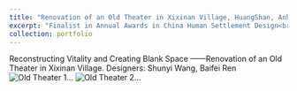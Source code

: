 ```yaml
---
title: "Renovation of an Old Theater in Xixinan Village, HuangShan, Anhui, China"
excerpt: "Finalist in Annual Awards in China Human Settlement Design<br/>"
collection: portfolio
---
```


Reconstructing Vitality and Creating Blank Space ——Renovation of an Old Theater in Xixinan Village. 
Designers: Shunyi Wang, Baifei Ren
<img src="/BaifeiRen.github.io/images/Old_Theater1.jpg"  alt="Old Theater 1..."/>
<img src="/BaifeiRen.github.io/images/Old_Theater2.jpg"  alt="Old Theater 2..."/>

